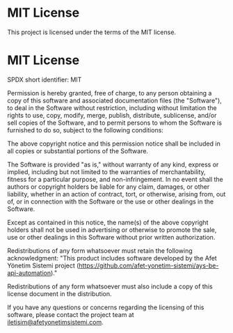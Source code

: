 
# MIT License
This project is licensed under the terms of the MIT license.

# MIT License 
SPDX short identifier: MIT

Permission is hereby granted, free of charge, to any person obtaining a copy of this software and associated documentation files (the "Software"), to deal in the Software without restriction, including without limitation the rights to use, copy, modify, merge, publish, distribute, sublicense, and/or sell copies of the Software, and to permit persons to whom the Software is furnished to do so, subject to the following conditions:

The above copyright notice and this permission notice shall be included in all copies or substantial portions of the Software.

The Software is provided "as is," without warranty of any kind, express or implied, including but not limited to the warranties of merchantability, fitness for a particular purpose, and non-infringement. In no event shall the authors or copyright holders be liable for any claim, damages, or other liability, whether in an action of contract, tort, or otherwise, arising from, out of, or in connection with the Software or the use or other dealings in the Software.

Except as contained in this notice, the name(s) of the above copyright holders shall not be used in advertising or otherwise to promote the sale, use or other dealings in this Software without prior written authorization.

Redistributions of any form whatsoever must retain the following acknowledgment: "This product includes software developed by the Afet Yönetim Sistemi project (https://github.com/afet-yonetim-sistemi/ays-be-api-automation)."

Redistributions of any form whatsoever must also include a copy of this license document in the distribution.

If you have any questions or concerns regarding the licensing of this software, please contact the project team at iletisim@afetyonetimsistemi.com.

